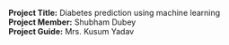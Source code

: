 __Project Title:__ Diabetes prediction using machine learning  
__Project Member:__ Shubham Dubey  
__Project Guide:__ Mrs. Kusum Yadav

